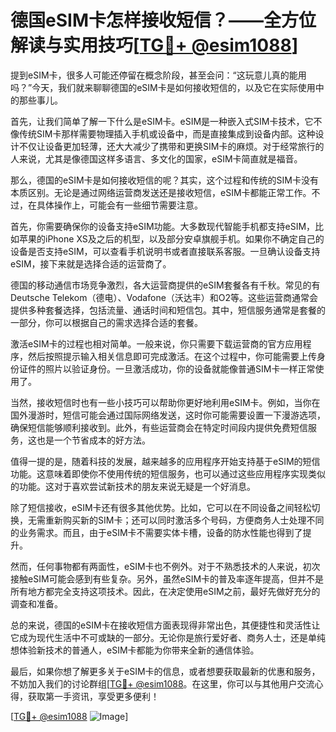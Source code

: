 # 德国eSIM卡怎样接收短信？——全方位解读与实用技巧[[TG💪+ @esim1088](https://t.me/s/esim1088)]

提到eSIM卡，很多人可能还停留在概念阶段，甚至会问：“这玩意儿真的能用吗？”今天，我们就来聊聊德国的eSIM卡是如何接收短信的，以及它在实际使用中的那些事儿。

首先，让我们简单了解一下什么是eSIM卡。eSIM是一种嵌入式SIM卡技术，它不像传统SIM卡那样需要物理插入手机或设备中，而是直接集成到设备内部。这种设计不仅让设备更加轻薄，还大大减少了携带和更换SIM卡的麻烦。对于经常旅行的人来说，尤其是像德国这样多语言、多文化的国家，eSIM卡简直就是福音。

那么，德国的eSIM卡是如何接收短信的呢？其实，这个过程和传统的SIM卡没有本质区别。无论是通过网络运营商发送还是接收短信，eSIM卡都能正常工作。不过，在具体操作上，可能会有一些细节需要注意。

首先，你需要确保你的设备支持eSIM功能。大多数现代智能手机都支持eSIM，比如苹果的iPhone XS及之后的机型，以及部分安卓旗舰手机。如果你不确定自己的设备是否支持eSIM，可以查看手机说明书或者直接联系客服。一旦确认设备支持eSIM，接下来就是选择合适的运营商了。

德国的移动通信市场竞争激烈，各大运营商提供的eSIM套餐各有千秋。常见的有Deutsche Telekom（德电）、Vodafone（沃达丰）和O2等。这些运营商通常会提供多种套餐选择，包括流量、通话时间和短信包。其中，短信服务通常是套餐的一部分，你可以根据自己的需求选择合适的套餐。

激活eSIM卡的过程也相对简单。一般来说，你只需要下载运营商的官方应用程序，然后按照提示输入相关信息即可完成激活。在这个过程中，你可能需要上传身份证件的照片以验证身份。一旦激活成功，你的设备就能像普通SIM卡一样正常使用了。

当然，接收短信时也有一些小技巧可以帮助你更好地利用eSIM卡。例如，当你在国外漫游时，短信可能会通过国际网络发送，这时你可能需要设置一下漫游选项，确保短信能够顺利接收到。此外，有些运营商会在特定时间段内提供免费短信服务，这也是一个节省成本的好方法。

值得一提的是，随着科技的发展，越来越多的应用程序开始支持基于eSIM的短信功能。这意味着即使你不使用传统的短信服务，也可以通过这些应用程序实现类似的功能。这对于喜欢尝试新技术的朋友来说无疑是一个好消息。

除了短信接收，eSIM卡还有很多其他优势。比如，它可以在不同设备之间轻松切换，无需重新购买新的SIM卡；还可以同时激活多个号码，方便商务人士处理不同的业务需求。而且，由于eSIM卡不需要实体卡槽，设备的防水性能也得到了提升。

然而，任何事物都有两面性，eSIM卡也不例外。对于不熟悉技术的人来说，初次接触eSIM可能会感到有些复杂。另外，虽然eSIM卡的普及率逐年提高，但并不是所有地方都完全支持这项技术。因此，在决定使用eSIM之前，最好先做好充分的调查和准备。

总的来说，德国的eSIM卡在接收短信方面表现得非常出色，其便捷性和灵活性让它成为现代生活中不可或缺的一部分。无论你是旅行爱好者、商务人士，还是单纯想体验新技术的普通人，eSIM卡都能为你带来全新的通信体验。

最后，如果你想了解更多关于eSIM卡的信息，或者想要获取最新的优惠和服务，不妨加入我们的讨论群组[[TG💪+ @esim1088](https://t.me/s/esim1088)。在这里，你可以与其他用户交流心得，获取第一手资讯，享受更多便利！

[[TG💪+ @esim1088](https://t.me/s/esim1088) ![Image](https://i.postimg.cc/4NQfJmqS/Snipaste-2025-05-13-00-14-12.png)]
